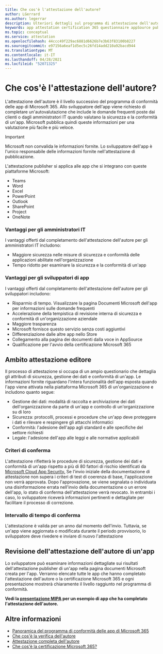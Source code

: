 ```yaml
---
title: Che cos'è l'attestazione dell'autore?
author: LGerrard
ms.author: legerrar
description: Ulteriori dettagli sul programma di attestazione dell'autore
keywords: app attestation certification 365 questionnaire appSource publisher
ms.topic: conceptual
ms.service: attestation
ms.openlocfilehash: 44ccc49f229ac6881d6626b7e3b63f83100b8227
ms.sourcegitcommit: e97156a6eaf1d5ec5c26fd14add210a92bacd944
ms.translationtype: MT
ms.contentlocale: it-IT
ms.lasthandoff: 04/28/2021
ms.locfileid: "52071325"
---
```

# <a name="what-is-publisher-attestation"></a>Che cos'è l'attestazione dell'autore?

L'attestazione dell'autore è il livello successivo del programma di conformità delle app di Microsoft 365. Allo sviluppatore dell'app viene richiesto di completare un'autovalutazione che include le domande frequenti poste dai clienti o dagli amministratori IT quando valutano la sicurezza e la conformità di un'app. Microsoft pubblica quindi queste informazioni per una valutazione più facile e più veloce.

> [!IMPORTANT]
> Microsoft non convalida le informazioni fornite. Lo sviluppatore dell'app è l'unico responsabile delle informazioni fornite nell'attestazione di pubblicazione. 

L'attestazione publisher si applica alle app che si integrano con queste piattaforme Microsoft:
- Teams
- Word
- Excel
- PowerPoint 
- Outlook
- SharePoint
- Project
- OneNote

### <a name="benefits-for-it-admins"></a>Vantaggi per gli amministratori IT
I vantaggi offerti dal completamento dell'attestazione dell'autore per gli amministratori IT includono:
-   Maggiore sicurezza nelle misure di sicurezza e conformità delle applicazioni abilitate nell'organizzazione
-   Tempo ridotto per esaminare la sicurezza e la conformità di un'app

### <a name="benefits-for-app-developers"></a>Vantaggi per gli sviluppatori di app 
I vantaggi offerti dal completamento dell'attestazione dell'autore per gli sviluppatori includono: 
-   Risparmio di tempo. Visualizzare la pagina Documenti Microsoft dell'app per informazioni sulle domande frequenti
-   Accelerazione della tempistica di revisione interna di sicurezza e conformità di un'organizzazione aziendale
-   Maggiore trasparenza
- Microsoft fornisce questo servizio senza costi aggiuntivi
-   Differenziazione dalle altre app nello Store
-   Collegamento alla pagina dei documenti dalla voce in AppSource
-   Qualificazione per l'avvio della certificazione Microsoft 365


## <a name="publisher-attestation-scope"></a>Ambito attestazione editore

Il processo di attestazione si occupa di un ampio questionario che dettaglia gli attributi di sicurezza, gestione dei dati e conformità di un'app. Le informazioni fornite riguardano l'intera funzionalità dell'app esposta quando l'app viene attivata nella piattaforma Microsoft 365 di un'organizzazione e includono quanto segue:

- Gestione dei dati: modalità di raccolta e archiviazione dei dati dell'organizzazione da parte di un'app e controllo di un'organizzazione su di loro
- Sicurezza: protocolli, processi e procedure che un'app deve proteggere i dati e rilevare e respingere gli attacchi informatici
- Conformità: l'adesione dell'app agli standard e alle specifiche del settore richiesti
- Legale: l'adesione dell'app alle leggi e alle normative applicabili

### <a name="confirmation-criteria"></a>Criteri di conferma

L'attestazione rifletterà le procedure di sicurezza, gestione dei dati e conformità di un'app rispetto a più di 80 fattori di rischio identificati da [Microsoft Cloud App Security.](https://www.microsoft.com/microsoft-365/enterprise-mobility-security/cloud-app-security) Se l'invio iniziale della documentazione di attestazione non supera i criteri di test di coerenza di base, l'applicazione non verrà approvata. Dopo l'approvazione, se viene segnalata o individuata una disinformazione errata nell'invio della documentazione o un errore dell'app, lo stato di conferma dell'attestazione verrà revocato. In entrambi i caso, lo sviluppatore riceverà informazioni pertinenti e dettagliate per facilitare il processo di correzione.

### <a name="confirmation-time-frame"></a>Intervallo di tempo di conferma

L'attestazione è valida per un anno dal momento dell'invio. Tuttavia, se un'app viene aggiornata o modificata durante il periodo provvisorio, lo sviluppatore deve rivedere e inviare di nuovo l'attestazione

## <a name="reviewing-an-apps-publisher-attestation"></a>Revisione dell'attestazione dell'autore di un'app

Lo sviluppatore può esaminare informazioni dettagliate sui risultati dell'attestazione publisher di un'app nella pagina documenti Microsoft creata per l'app. Verranno elencate tutte le app che hanno completato l'attestazione dell'autore o la certificazione Microsoft 365 e ogni presentazione mostrerà chiaramente il livello raggiunto nel programma di conformità.

**Vedi la [presentazione MIPA](https://docs.microsoft.com/microsoft-365-app-certification/teams/iglobe-mipa-your-personal-assistant?pivots=mcas) per un esempio di app che ha completato l'attestazione dell'autore.** 

## <a name="learn-more"></a>Altre informazioni

* [Panoramica del programma di conformità delle app di Microsoft 365](~/overview.md)
* [Che cos'è la verifica dell'autore](https://docs.microsoft.com/azure/active-directory/develop/publisher-verification-overview)
* [Attestazione completa dell'autore](~/docs/attestation.md)  
* [Che cos'è la certificazione Microsoft 365? ](~/docs/enterprise-app-certification-guide.md)

